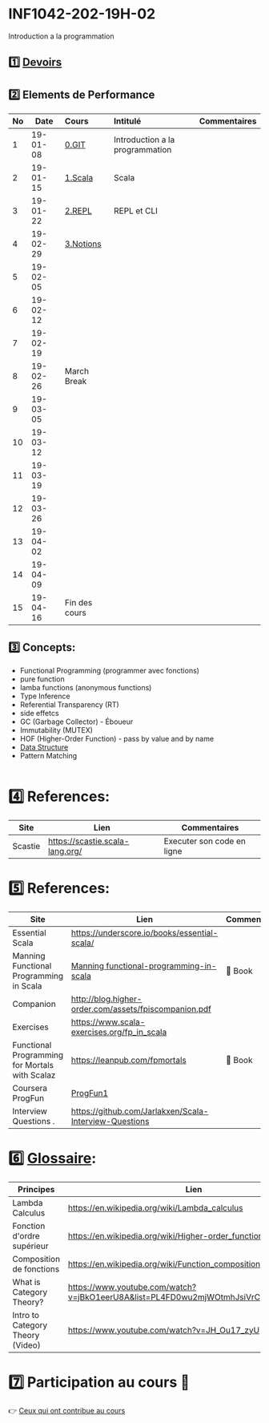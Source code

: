 # INF1042-202-19H-02

Introduction a la programmation

## :one: [Devoirs](Devoirs)

## :two: Elements de Performance

|No| Date   | Cours                   | Intitulé                                |  Commentaires    |
|--|--------|:------------------------|:----------------------------------------|:-----------------|
| 1|19-01-08|[0.GIT](0.GIT)           | Introduction a la programmation         |                  |
| 2|19-01-15|[1.Scala](1.Scala)       | Scala                                   |                  |
| 3|19-01-22|[2.REPL](2.REPL)         | REPL et CLI                             |                  |
| 4|19-02-29|[3.Notions](3.Notions)   |                                         |                  |
| 5|19-02-05|                         |                                         |                  |
| 6|19-02-12|                         |                                         |                  |
| 7|19-02-19|                         |                                         |                  |
| 8|19-02-26| March Break             |                                         |                  |
| 9|19-03-05|                         |                                         |                  |
|10|19-03-12|                         |                                         |                  |
|11|19-03-19|                         |                                         |                  |
|12|19-03-26|                         |                                         |                  |
|13|19-04-02|                         |                                         |                  |
|14|19-04-09|                         |                                         |                  |
|15|19-04-16| Fin des cours           |                                         |                  |


## :three: Concepts:

- Functional Programming (programmer avec fonctions)
- pure function
- lamba functions (anonymous functions)
- Type Inference
- Referential Transparency (RT)
- side effetcs
- GC (Garbage Collector) - Éboueur
- Immutability (MUTEX)
- HOF (Higher-Order Function) - pass by value and by name
- [Data Structure](https://twitter.github.io/scala_school/collections.html)
- Pattern Matching

```
```

# :four: References:

|Site                                      | Lien                                         |  Commentaires                |
|------------------------------------------|----------------------------------------------|------------------------------|
| Scastie                                  | https://scastie.scala-lang.org/              |  Executer son code en ligne  |



# :five: References:

|Site                                      | Lien                                         |  Commentaires    |
|------------------------------------------|----------------------------------------------|------------------|
| Essential Scala                          | https://underscore.io/books/essential-scala/ |                  |
|Manning Functional Programming in Scala   |[Manning functional-programming-in-scala](https://www.manning.com/books/functional-programming-in-scala)| :closed_book: Book             |
|Companion                                 |http://blog.higher-order.com/assets/fpiscompanion.pdf |               |
|Exercises                                 |https://www.scala-exercises.org/fp_in_scala           |               |
|Functional Programming for Mortals with Scalaz | https://leanpub.com/fpmortals                   | :blue_book: Book              |
| Coursera ProgFun                         | [ProgFun1](https://www.coursera.org/learn/progfun1)  |               |
|Interview Questions .                     |https://github.com/Jarlakxen/Scala-Interview-Questions|               |


# :six: [Glossaire](https://docs.scala-lang.org/glossary/):

| Principes                       | Lien                                               |
|---------------------------------|----------------------------------------------------|
| Lambda Calculus                 |https://en.wikipedia.org/wiki/Lambda_calculus       |
| Fonction d'ordre supérieur      |https://en.wikipedia.org/wiki/Higher-order_function |
| Composition de fonctions        |https://en.wikipedia.org/wiki/Function_composition  |
| What is Category Theory?        |https://www.youtube.com/watch?v=jBkO1eerU8A&list=PL4FD0wu2mjWOtmhJsiVrCpzOAk42uhdz8|
| Intro to Category Theory (Video)|https://www.youtube.com/watch?v=JH_Ou17_zyU         |

# :seven: Participation au cours :clap:
:point_right: <a href="https://github.com/CollegeBoreal/INF1042-202-19H-02/graphs/contributors">Ceux qui ont contribue au cours</a>
